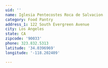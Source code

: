 ```yaml
---
uid: ''
name: Iglesia Pentecostes Roca de Salvacion
category: Food Pantry
address_1: 122 South Evergreen Avenue
city: Los Angeles
state: CA
zipcode: '90033'
phone: 323.832.5313
latitude: '34.0396969'
longitude: '-118.202409'

---
```

